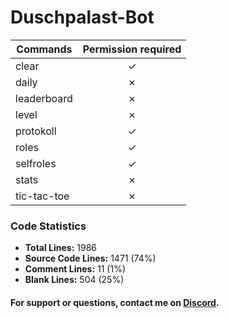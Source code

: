 # Duschpalast-Bot

| Commands    | Permission required |
|-------------|:-------------------:|
| clear       |       &check;       |
| daily       |       &cross;       |
| leaderboard |       &cross;       |
| level       |       &cross;       |
| protokoll   |       &check;       |
| roles       |       &check;       |
| selfroles   |       &check;       |
| stats       |       &cross;       |
| tic-tac-toe |       &cross;       |


### Code Statistics

- **Total Lines:** 1986
- **Source Code Lines:** 1471 (74%)
- **Comment Lines:** 11 (1%)
- **Blank Lines:** 504 (25%)


#### For support or questions, contact me on [Discord](https://discord.com/users/697224731157332028).
